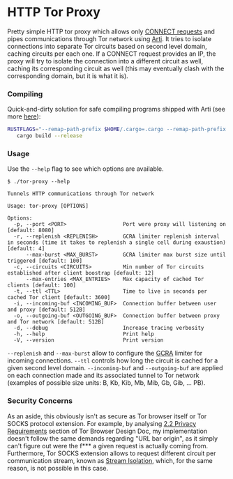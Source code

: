 # HTTP Tor Proxy

Pretty simple HTTP tor proxy which allows only [CONNECT requests](https://developer.mozilla.org/en-US/docs/Web/HTTP/Reference/Methods/CONNECT) and pipes communications through Tor network using [Arti](https://tpo.pages.torproject.net/core/arti/). It tries to isolate connections into separate Tor circuits based on second level domain, caching circuits per each one. If a CONNECT request provides an IP, the proxy will try to isolate the connection into a different circuit as well, caching its corresponding circuit as well (this may eventually clash with the corresponding domain, but it is what it is).

### Compiling

Quick-and-dirty solution for safe compiling programs shipped with Arti (see more [here](https://tpo.pages.torproject.net/core/arti/guides/safer-build-options)):

```sh
RUSTFLAGS="--remap-path-prefix $HOME/.cargo=.cargo --remap-path-prefix $(pwd)=. --remap-path-prefix $HOME/.rustup=.rustup" \
   cargo build --release
```

### Usage

Use the `--help` flag to see which options are available.

```
$ ./tor-proxy --help

Tunnels HTTP communications through Tor network

Usage: tor-proxy [OPTIONS]

Options:
  -p, --port <PORT>                  Port were proxy will listening on [default: 8080]
  -r, --replenish <REPLENISH>        GCRA limiter replenish interval in seconds (time it takes to replenish a single cell during exaustion) [default: 4]
      --max-burst <MAX_BURST>        GCRA limiter max burst size until triggered [default: 100]
  -c, --circuits <CIRCUITS>          Min number of Tor circuits established after client boostrap [default: 12]
      --max-entries <MAX_ENTRIES>    Max capacity of cached Tor clients [default: 100]
  -t, --ttl <TTL>                    Time to live in seconds per cached Tor client [default: 3600]
  -i, --incoming-buf <INCOMING_BUF>  Connection buffer between user and proxy [default: 512B]
  -o, --outgoing-buf <OUTGOING_BUF>  Connection buffer between proxy and Tor network [default: 512B]
  -d, --debug                        Increase tracing verbosity
  -h, --help                         Print help
  -V, --version                      Print version
```

`--replenish` and `--max-burst` allow to configure the [GCRA](https://en.wikipedia.org/wiki/Generic_cell_rate_algorithm) limiter for incoming connections. `--ttl` controls how long the circuit is cached for a given second level domain. `--incoming-buf` and `--outgoing-buf` are applied on each connection made and its associated tunnel to Tor network (examples of possible size units: B, Kb, Kib, Mb, Mib, Gb, Gib, ... PB).

### Security Concerns

As an aside, this obviously isn't as secure as Tor browser itself or Tor SOCKS protocol extension. For example, by analysing [2.2 Privacy Requirements](https://gitlab.torproject.org/tpo/applications/wiki/-/wikis/Design-Documents/Tor-Browser-Design-Doc#22-privacy-requirements) section of Tor Browser Design Doc, my implementation doesn't follow the same demands regarding "URL bar origin", as it simply can't figure out were the f*** a given request is actually coming from. Furthermore, Tor SOCKS extension allows to request different circuit per communication stream, known as [Stream Isolation](https://spec.torproject.org/socks-extensions), which, for the same reason, is not possible in this case.
